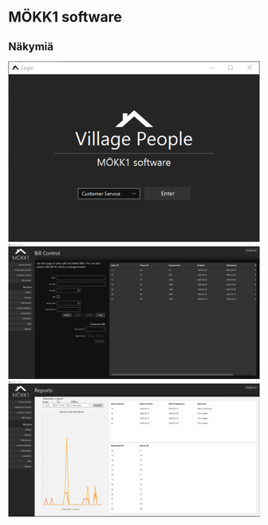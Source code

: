 # MÖKK1 software

## Näkymiä

![Screenshot](https://github.com/nyksy/CabinReservationSystem/blob/master/Login.png?raw=true)
![Screenshot](https://github.com/nyksy/CabinReservationSystem/blob/master/Control.png?raw=true)
![Screenshot](https://github.com/nyksy/CabinReservationSystem/blob/master/Report.png?raw=true)
